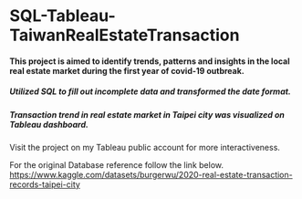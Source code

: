 # SQL-Tableau-TaiwanRealEstateTransaction

#### This project is aimed to identify trends, patterns and insights in the local real estate market during the first year of covid-19 outbreak. 

##### Utilized SQL to fill out incomplete data and transformed the date format.
##### Transaction trend in real estate market in Taipei city was visualized on Tableau dashboard.

Visit the project on my Tableau public account for more interactiveness. 


For the original Database reference follow the link below.   
https://www.kaggle.com/datasets/burgerwu/2020-real-estate-transaction-records-taipei-city
